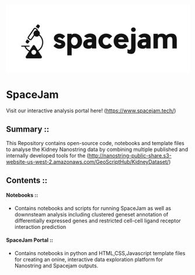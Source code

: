 ![alt text](https://github.com/vitkl/SpaceJam/blob/main/logos/spacejam_icon.png)
# SpaceJam

Visit our interactive analysis portal here! (https://www.spacejam.tech/)

## Summary ::
This Repository contains open-source code, notebooks and template files to analyse the Kidney Nanostring data by combining multiple published and internally developed tools for the 
(http://nanostring-public-share.s3-website-us-west-2.amazonaws.com/GeoScriptHub/KidneyDataset/)

## Contents ::
#### Notebooks ::
- Contains notebooks and scripts for running SpaceJam as well as downnsteam analysis including clustered geneset annotation of differentially expressed genes and restricted cell-cell ligand receptor interaction prediction

#### SpaceJam Portal ::
- Contains notebooks in python and HTML,CSS,Javascript template files for creating an onine, interactive data exploration platform for Nanostring and Spacejam outputs.
